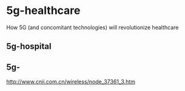 # 5g-healthcare
How 5G (and concomitant technologies) will revolutionize healthcare


## 5g-hospital


## 5g-


http://www.cnii.com.cn/wireless/node_37361_3.htm
